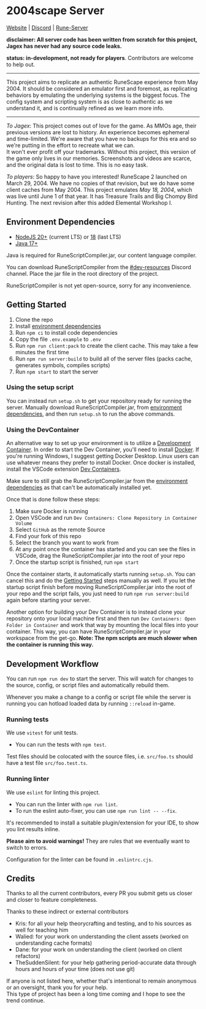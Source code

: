 # 2004scape Server

[Website](https://2004scape.org) | [Discord](https://discord.gg/hN3tHUmZEN) | [Rune-Server](https://www.rune-server.ee/runescape-development/rs2-server/projects/701698-lost-city-225-emulation.html)

**disclaimer: All server code has been written from scratch for this project, Jagex has never had any source code leaks.**

**status: in-development, not ready for players**. Contributors are welcome to help out.

---

This project aims to replicate an authentic RuneScape experience from May 2004. It should be considered an emulator first and foremost, as replicating behaviors by emulating the underlying systems is the biggest focus. The config system and scripting system is as close to authentic as we understand it, and is continually refined as we learn more info.

---

*To Jagex*: This project comes out of love for the game. As MMOs age, their previous versions are lost to history. An experience becomes ephemeral and time-limited. We're aware that you have no backups for this era and so we're putting in the effort to recreate what we can.  
It won't ever profit off your trademarks. Without this project, this version of the game only lives in our memories. Screenshots and videos are scarce, and the original data is lost to time. This is no easy task.

*To players*: So happy to have you interested! RuneScape 2 launched on March 29, 2004. We have no copies of that revision, but we do have some client caches from May 2004. This project emulates *May 18, 2004*, which was live until June 1 of that year. It has Treasure Trails and Big Chompy Bird Hunting. The next revision after this added Elemental Workshop I.

## Environment Dependencies

- [NodeJS 20+](https://nodejs.org/) (current LTS) or [18](https://nodejs.org/download/release/v18.18.2/) (last LTS)
- [Java 17+](https://adoptium.net/)

Java is required for RuneScriptCompiler.jar, our content language compiler.

You can download RuneScriptCompiler from the [#dev-resources](https://discord.com/channels/953326730632904844/1125601647574396978) Discord channel. Place the jar file in the root directory of the project.  

RuneScriptCompiler is not yet open-source, sorry for any inconvenience.

## Getting Started

1. Clone the repo
2. Install [environment dependencies](#environment-dependencies)
3. Run `npm ci` to install code dependencies
4. Copy the file `.env.example` to `.env`
5. Run `npm run client:pack` to create the client cache. This may take a few minutes the first time
6. Run `npm run server:build` to build all of the server files (packs cache, generates symbols, compiles scripts)
7. Run `npm start` to start the server

### Using the setup script

You can instead run `setup.sh` to get your repository ready for running the server. Manually download RuneScriptCompiler.jar, from [environment dependencies](#environment-dependencies), and then run `setup.sh` to run the above commands.

### Using the DevContainer

An alternative way to set up your environment is to utilize a [Development Container](https://containers.dev/). In order to start the Dev Container, you'll need to install [Docker](https://www.docker.com/products/docker-desktop/). If you're running Windows, I suggest getting Docker Desktop. Linux users can use whatever means they prefer to install Docker. Once docker is installed, install the VSCode extension [Dev Containers](https://marketplace.visualstudio.com/items?itemName=ms-vscode-remote.remote-containers).

Make sure to still grab the RuneScriptCompiler.jar from the [environment dependencies](#environment-dependencies) as that can't be automatically installed yet.

Once that is done follow these steps:

1. Make sure Docker is running
2. Open VSCode and run `Dev Containers: Clone Repository in Container Volume`
3. Select `GitHub` as the remote Source
4. Find your fork of this repo
5. Select the branch you want to work from
6. At any point once the container has started and you can see the files in VSCode, drag the RuneScriptCompiler.jar into the root of your repo
7. Once the startup script is finished, run `npm start`

Once the container starts, it automatically starts running `setup.sh`. You can cancel this and do the [Getting Started](#getting-started) steps manually as well. If you let the startup script finish before moving RuneScriptCompiler.jar into the root of your repo and the script fails, you just need to run `npm run server:build` again before starting your server.

Another option for building your Dev Container is to instead clone your repository onto your local machine first and then run `Dev Containers: Open Folder in Container` and work that way by mounting the local files into your container. This way, you can have RuneScriptCompiler.jar in your workspace from the get-go. **Note: The npm scripts are much slower when the container is running this way.**

## Development Workflow

You can run `npm run dev` to start the server. This will watch for changes to the source, config, or script files and automatically rebuild them.

Whenever you make a change to a config or script file while the server is running you can hotload loaded data by running `::reload` in-game.

### Running tests

We use `vitest` for unit tests.

- You can run the tests with `npm test`.

Test files should be colocated with the source files, i.e. `src/foo.ts` should have a test file `src/foo.test.ts`.

### Running linter

We use `eslint` for linting this project.

- You can run the linter with `npm run lint`.
- To run the eslint auto-fixer, you can use `npm run lint -- --fix`.

It's recommended to install a suitable plugin/extension for your IDE, to show you lint results inline.

**Please aim to avoid warnings!** They are rules that we eventually want to switch to errors.

Configuration for the linter can be found in `.eslintrc.cjs`.

## Credits

Thanks to all the current contributors, every PR you submit gets us closer and closer to feature completeness.

Thanks to these indirect or external contributors
- Kris: for all your help theorycrafting and testing, and to his sources as well for teaching him
- Walied: for your work on understanding the client assets (worked on understanding cache formats)
- Dane: for your work on understanding the client (worked on client refactors)
- TheSuddenSilent: for your help gathering period-accurate data through hours and hours of your time (does not use git)

If anyone is not listed here, whether that's intentional to remain anonymous or an oversight, thank you for your help.  
This type of project has been a long time coming and I hope to see the trend continue.
